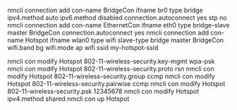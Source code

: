 
nmcli connection add con-name BridgeCon ifname br0 type bridge ipv4.method auto ipv6.method disabled connection.autoconnect yes stp no
nmcli connection add con-name EthernetCon ifname eth0 type bridge-slave master BridgeCon connection.autoconnect yes
nmcli connection add con-name Hotspot ifname wlan0 type wifi slave-type bridge master BridgeCon wifi.band bg wifi.mode ap wifi.ssid my-hotspot-ssid

nmcli con modify Hotspot 802-11-wireless-security.key-mgmt wpa-psk
nmcli con modify Hotspot 802-11-wireless-security.proto rsn
nmcli con modify Hotspot 802-11-wireless-security.group ccmp
nmcli con modify Hotspot 802-11-wireless-security.pairwise ccmp
nmcli con modify Hotspot 802-11-wireless-security.psk 12345678
nmcli con modify Hotspot ipv4.method shared
nmcli con up Hotspot

